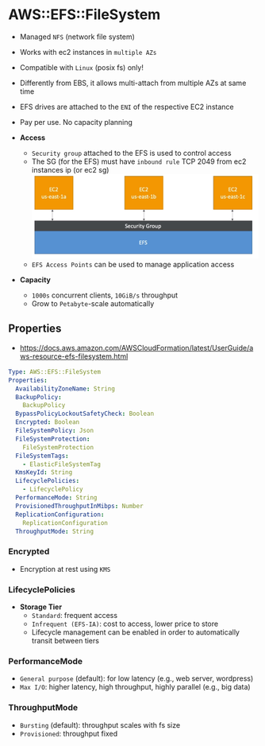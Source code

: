 # AWS::EFS::FileSystem

- Managed `NFS` (network file system)
- Works with ec2 instances in `multiple AZs`
- Compatible with `Linux` (posix fs) only!
- Differently from EBS, it allows multi-attach from multiple AZs at same time
- EFS drives are attached to the `ENI` of the respective EC2 instance
- Pay per use. No capacity planning

- **Access**
  - `Security group` attached to the EFS is used to control access
  - The SG (for the EFS) must have `inbound rule` TCP 2049 from ec2 instances ip (or ec2 sg)
    ![NFS](.images/nfs.png)
  - `EFS Access Points` can be used to manage application access

- **Capacity**
  - `1000s` concurrent clients, `10GiB/s` throughput
  - Grow to `Petabyte`-scale automatically

## Properties

- <https://docs.aws.amazon.com/AWSCloudFormation/latest/UserGuide/aws-resource-efs-filesystem.html>

```yaml
Type: AWS::EFS::FileSystem
Properties:
  AvailabilityZoneName: String
  BackupPolicy:
    BackupPolicy
  BypassPolicyLockoutSafetyCheck: Boolean
  Encrypted: Boolean
  FileSystemPolicy: Json
  FileSystemProtection:
    FileSystemProtection
  FileSystemTags:
    - ElasticFileSystemTag
  KmsKeyId: String
  LifecyclePolicies:
    - LifecyclePolicy
  PerformanceMode: String
  ProvisionedThroughputInMibps: Number
  ReplicationConfiguration:
    ReplicationConfiguration
  ThroughputMode: String
```

### Encrypted

- Encryption at rest using `KMS`

### LifecyclePolicies

- **Storage Tier**
  - `Standard`: frequent access
  - `Infrequent (EFS-IA)`: cost to access, lower price to store
  - Lifecycle management can be enabled in order to automatically transit between tiers

### PerformanceMode

- `General purpose` (default): for low latency (e.g., web server, wordpress)
- `Max I/O`: higher latency, high throughput, highly parallel (e.g., big data)

### ThroughputMode

- `Bursting` (default): throughput scales with fs size
- `Provisioned`: throughput fixed
